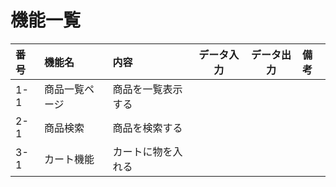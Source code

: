 # 機能一覧
|番号|機能名|内容|データ入力|データ出力|備考|
|:---|:---|:---|:---:|:----:|:---|
|1-1|商品一覧ページ|商品を一覧表示する||||
|2-1|商品検索|商品を検索する||||
|3-1|カート機能|カートに物を入れる||||
